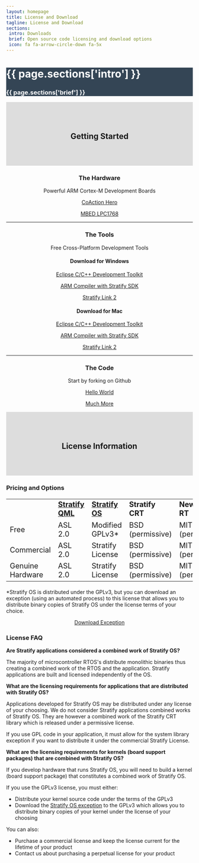 ```yaml
---
layout: homepage
title: License and Download
tagline: License and Download
sections:
 intro: Downloads
 brief: Open source code licensing and download options
 icon: fa fa-arrow-circle-down fa-5x
---
```


<div style="background: #344555; color: #fff;">
<div class="container">
<div class="row header_row">
		<div class="col-md-3 text-center">
			<h2><i class="{{ page.sections['icon'] }}"></i></h2>
		</div>
		<div class="col-md-9">
			<h1><b>{{ page.sections['intro'] }}</b></h1>
			<h3>{{ page.sections['brief'] }}</h3>
		</div>
	</div>
</div>
</div>


<div style="background: #ddd;">
	<div class="container" style="padding-top: 50px; padding-bottom: 50px">
		<center>
			<h2>Getting Started</h2>
		</center>
	</div>
</div>

<div class="container">

<center>
<h3><i class="fa fa-cogs"></i> The Hardware</h3>
<p>Powerful ARM Cortex-M Development Boards</p>
</center>

<div class="row">

  <div class="col-md-6">
    <center>
      <p>
        <a class="btn btn-lg btn-primary" href="{{ BASE_URL }}/hardware/coaction-hero/">CoAction Hero</a>
      </p>
    </center>
  </div>

  <div class="col-md-6">
  <center>
    <p>
      <a class="btn btn-lg btn-primary" href="{{ BASE_URL }}/hardware/mbed-lpc1768/">MBED LPC1768</a>
    </p>
  </center>
  </div>

</div>

<hr>

<center>
<h3><i class="fa fa-wrench"></i> The Tools</h3>
<p>Free Cross-Platform Development Tools</p>
</center>

<div class="row">
  <div class="col-md-6">
  <center>
  <h4>Download for <b>Windows</b></h4>
  </center>

  <center>
    <p>
      <a class="btn btn-lg btn-primary" href="https://eclipse.org/cdt/" target="_blank">Eclipse C/C++ Development Toolkit</a>
    </p>
  </center>

  <center>
    <p>
      <a class="btn btn-lg btn-primary" href="https://dl.dropboxusercontent.com/u/33863234/StratifyLabs/Stratify-Labs-SDK-Installer-2.1.0.exe">ARM Compiler with Stratify SDK</a>
    </p>
  </center>

  <center>
    <p>
      <a class="btn btn-lg btn-primary" href="https://github.com/StratifyLabs/StratifyLabs.github.io/releases/download/v2.1/Stratify-Link-Installer-2.1.exe">Stratify Link 2</a>
    </p>
  </center>

  </div>

  <div class="col-md-6">

  <center>
  <h4>Download for <b>Mac</b></h4>
  </center>

  <center>
    <p>
      <a class="btn btn-lg btn-primary" href="https://eclipse.org/cdt/" target="_blank">Eclipse C/C++ Development Toolkit</a>
    </p>
  </center>

  <center>
    <p>
      <a class="btn btn-lg btn-primary" href="https://dl.dropboxusercontent.com/u/33863234/StratifyLabs/StratifyLabs-SDK-2.1.0.dmg">ARM Compiler with Stratify SDK</a>
    </p>
  </center>

  <center>
    <p>
      <a class="btn btn-lg btn-primary" href="https://github.com/StratifyLabs/StratifyLabs.github.io/releases/download/v2.1/Stratify-Link-2.1.dmg">Stratify Link 2</a>
    </p>
  </center>


  </div>
</div>

<hr>

<center>
<h3><i class="fa fa-code-fork"></i> The Code</h3>
<p>Start by forking on Github</p>
</center>

<div class="row">
  <div class="col-md-6">
    <center>
      <p>
        <a class="btn btn-lg btn-primary" href="https://github.com/StratifyLabs/HelloWorld"  target="_blank">Hello World</a>
      </p>
    </center>
  </div>
  <div class="col-md-6">
  <center>
    <p>
      <a class="btn btn-lg btn-primary" href="https://github.com/StratifyLabs" target="_blank">Much More</a>
    </p>
  </center>
  </div>
</div>
</div>

<p>
</p>

<div style="background: #ddd;">
	<div class="container" style="padding-top: 50px; padding-bottom: 50px">
		<center>
			<h2>License Information</h2>
		</center>
	</div>
</div>


<div class="container">

<h3>Pricing and Options</h3>


<div class="table-responsive">
<table class="table table-striped" style="font-size: 1.4em;">
  <tr>
    <td></td>
    <td><b><a href="https://github.com/StratifyLabs/StratifyQML" target="_blank">Stratify QML</a></b></td>
    <td><b><a href="https://github.com/StratifyLabs/StratifyOS" target="_blank">Stratify OS</a></b></td>
    <td><b>Stratify CRT</b></td>
    <td><b>Newlib/Compiler RT</b></td>
    <td><b>Support</b></td>
    <td><b>Pricing</b></td>
  </tr>
  <tr>
    <td>Free</td>
    <td>ASL 2.0</td>
    <td>Modified GPLv3*</td>
    <td>BSD (permissive)</td>
    <td>MIT and BSD (permissive)</td>
    <td>Community</td>
    <td>Free</td>
  </tr>
  <tr>
    <td>Commercial</td>
    <td>ASL 2.0</td>
    <td>Stratify License</td>
    <td>BSD (permissive)</td>
    <td>MIT and BSD (permissive)</td>
    <td>Dedicated</td>
    <td>Coming Soon</td>
  </tr>
  <tr>
    <td>Genuine Hardware</td>
    <td>ASL 2.0</td>
    <td>Stratify License</td>
    <td>BSD (permissive)</td>
    <td>MIT and BSD (permissive)</td>
    <td>Dedicated</td>
    <td>Coming Soon</td>
  </tr>
</table>
</div>

<p>
*Stratify OS is distributed under the GPLv3, but you can download an exception (using an automated process) to this license that allows you to distribute binary copies of Stratify OS under the license terms of your choice.
</p>

<p>
<center>
<a class="btn btn-lg btn-primary" href="https://docs.google.com/forms/d/11hlFVfJFB_UZ7JVLc4XFZmmdZaXTEaaQo-y3eNt4R8o/viewform" target="_blank">Download Exception</a>
</center>

</p>

<h3>License FAQ</h3>

<p>
<b>Are Stratify applications considered a combined work of Stratify OS?</b>
</p>

<p>
The majority of microcontroller RTOS's distribute monolithic binaries thus creating a combined work of the RTOS and the application.  Stratify applications are built and licensed independently of the OS.
</p>

<p>
<b>What are the licensing requirements for applications that are distributed with Stratify OS?</b>
</p>

<p>
Applications developed for Stratify OS may be distributed under any license of your choosing.  We do not consider Stratify applications combined works of Stratify OS.  They are however a combined work of the Stratify CRT library which is released under a permissive license.
</p>

<p>
If you use GPL code in your application, it must allow for the system library exception if you want to distribute it under the commercial Stratify License.
</p>

<p>
<b>What are the licensing requirements for kernels (board support packages) that are combined with Stratify OS?</b>
</p>
<p>
If you develop hardware that runs Stratify OS, you will need to build a kernel (board support package) that constitutes a combined work of Stratify OS.
</p>
<p>
If you use the GPLv3 license, you must either:
</p>
<p>
<ul>
<li>Distribute your kernel source code under the terms of the GPLv3</li>
<li>Download the <a href="https://docs.google.com/forms/d/11hlFVfJFB_UZ7JVLc4XFZmmdZaXTEaaQo-y3eNt4R8o/viewform" target="_blank">Stratify OS exception</a> to the GPLv3 which allows you to distribute binary copies of your kernel under the license of your choosing</li>
</ul>
</p>
<p>
You can also:
<ul>
<li>Purchase a commercial license and keep the license current for the lifetime of your product</li>
<li>Contact us about purchasing a perpetual license for your product</li>
</ul>
</p>

</div>
